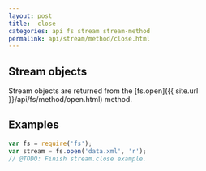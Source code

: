 ```yaml
---
layout: post
title:  close
categories: api fs stream stream-method
permalink: api/stream/method/close.html
---
```


## Stream objects

Stream objects are returned from the [fs.open]({{ site.url }}/api/fs/method/open.html) method.

## Examples

```javascript
var fs = require('fs');
var stream = fs.open('data.xml', 'r');
// @TODO: Finish stream.close example.
```








